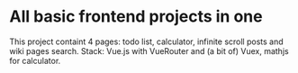 # All basic frontend projects in one
This project containt 4 pages: todo list, calculator, infinite scroll posts and wiki pages search. Stack: Vue.js with VueRouter and (a bit of) Vuex, mathjs for calculator.
